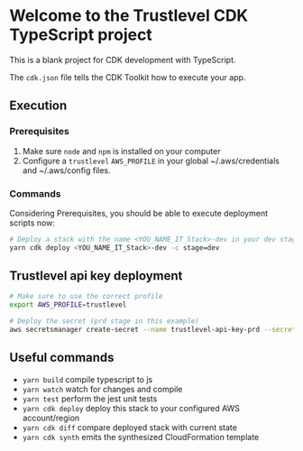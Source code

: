 # Welcome to the Trustlevel CDK TypeScript project

This is a blank project for CDK development with TypeScript.

The `cdk.json` file tells the CDK Toolkit how to execute your app.

## Execution

### Prerequisites

1. Make sure `node` and `npm` is installed on your computer
1. Configure a `trustlevel` `AWS_PROFILE` in your global ~/.aws/credentials and ~/.aws/config files.

### Commands

Considering Prerequisites, you should be able to execute deployment scripts now:

```bash
# Deploy a stack with the name <YOU_NAME_IT_Stack>-dev in your dev stage
yarn cdk deploy <YOU_NAME_IT_Stack>-dev -c stage=dev
```

## Trustlevel api key deployment

```bash
# Make sure to use the correct profile
export AWS_PROFILE=trustlevel

# Deploy the secret (prd stage in this example)
aws secretsmanager create-secret --name trustlevel-api-key-prd --secret-string "${TRUSTLEVEL_API_KEY}" --region eu-west-1
```

## Useful commands

* `yarn build`   compile typescript to js
* `yarn watch`   watch for changes and compile
* `yarn test`    perform the jest unit tests
* `yarn cdk deploy`      deploy this stack to your configured AWS account/region
* `yarn cdk diff`        compare deployed stack with current state
* `yarn cdk synth`       emits the synthesized CloudFormation template
